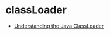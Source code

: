 # classLoader

- [Understanding the Java ClassLoader](https://www.ibm.com/developerworks/java/tutorials/j-classloader/j-classloader.html)

